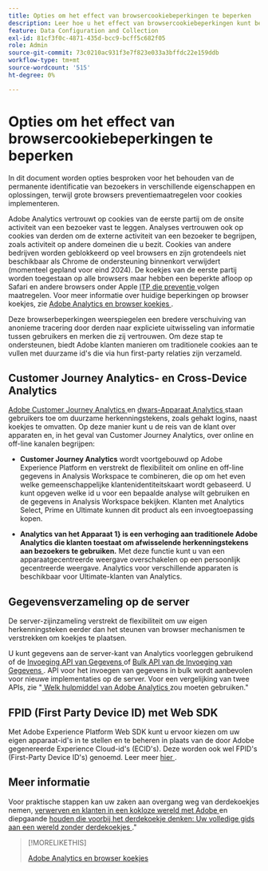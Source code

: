 ```yaml
---
title: Opties om het effect van browsercookiebeperkingen te beperken
description: Leer hoe u het effect van browsercookiebeperkingen kunt beperken om gegevensverzameling voor Adobe Analytics te verbeteren.
feature: Data Configuration and Collection
exl-id: 81cf3f0c-4871-435d-bcc9-bcff5c682f05
role: Admin
source-git-commit: 73c0210ac931f3e7f823e033a3bffdc22e159ddb
workflow-type: tm+mt
source-wordcount: '515'
ht-degree: 0%

---
```


# Opties om het effect van browsercookiebeperkingen te beperken

In dit document worden opties besproken voor het behouden van de permanente identificatie van bezoekers in verschillende eigenschappen en oplossingen, terwijl grote browsers preventiemaatregelen voor cookies implementeren.

Adobe Analytics vertrouwt op cookies van de eerste partij om de onsite activiteit van een bezoeker vast te leggen. Analyses vertrouwen ook op cookies van derden om de externe activiteit van een bezoeker te begrijpen, zoals activiteit op andere domeinen die u bezit. Cookies van andere bedrijven worden geblokkeerd op veel browsers en zijn grotendeels niet beschikbaar als Chrome de ondersteuning binnenkort verwijdert (momenteel gepland voor eind 2024). De koekjes van de eerste partij worden toegestaan op alle browsers maar hebben een beperkte afloop op Safari en andere browsers onder Apple [ ITP die preventie ](https://webkit.org/tracking-prevention) volgen maatregelen. Voor meer informatie over huidige beperkingen op browser koekjes, zie [ Adobe Analytics en browser koekjes ](cookies.md).

Deze browserbeperkingen weerspiegelen een bredere verschuiving van anonieme tracering door derden naar expliciete uitwisseling van informatie tussen gebruikers en merken die zij vertrouwen. Om deze stap te ondersteunen, biedt Adobe klanten manieren om traditionele cookies aan te vullen met duurzame id&#39;s die via hun first-party relaties zijn verzameld.

## Customer Journey Analytics- en Cross-Device Analytics

[ Adobe Customer Journey Analytics ](https://experienceleague.adobe.com/docs/analytics-platform/using/cja-overview/cja-overview.html) en [ dwars-Apparaat Analytics ](/help/components/cda/overview.md) staan gebruikers toe om duurzame herkenningstekens, zoals gehakt logins, naast koekjes te omvatten. Op deze manier kunt u de reis van de klant over apparaten en, in het geval van Customer Journey Analytics, over online en off-line kanalen begrijpen:

* **Customer Journey Analytics** wordt voortgebouwd op Adobe Experience Platform en verstrekt de flexibiliteit om online en off-line gegevens in Analysis Workspace te combineren, die op om het even welke gemeenschappelijke klantenidentiteitskaart wordt gebaseerd. U kunt opgeven welke id u voor een bepaalde analyse wilt gebruiken en de gegevens in Analysis Workspace bekijken. Klanten met Analytics Select, Prime en Ultimate kunnen dit product als een invoegtoepassing kopen.

* **Analytics van het Apparaat 1} is een verhoging aan traditionele Adobe Analytics die klanten toestaat om afwisselende herkenningstekens aan bezoekers te gebruiken.** Met deze functie kunt u van een apparaatgecentreerde weergave overschakelen op een persoonlijk gecentreerde weergave. Analytics voor verschillende apparaten is beschikbaar voor Ultimate-klanten van Analytics.

## Gegevensverzameling op de server

De server-zijinzameling verstrekt de flexibiliteit om uw eigen herkenningsteken eerder dan het steunen van browser mechanismen te verstrekken om koekjes te plaatsen.

U kunt gegevens aan de server-kant van Analytics voorleggen gebruikend of de [ Invoeging API van Gegevens ](https://developer.adobe.com/analytics-apis/docs/1.4/guides/data-insertion/) of [ Bulk API van de Invoeging van Gegevens ](https://developer.adobe.com/analytics-apis/docs/2.0/guides/endpoints/bulk-data-insertion/). API voor het invoegen van gegevens in bulk wordt aanbevolen voor nieuwe implementaties op de server. Voor een vergelijking van twee APIs, zie &quot;[ Welk hulpmiddel van Adobe Analytics ](/help/analyze/get-started/which-analytics-tool.md) zou moeten gebruiken.&quot;

## FPID (First Party Device ID) met Web SDK

Met Adobe Experience Platform Web SDK kunt u ervoor kiezen om uw eigen apparaat-id&#39;s in te stellen en te beheren in plaats van de door Adobe gegenereerde Experience Cloud-id&#39;s (ECID&#39;s). Deze worden ook wel FPID&#39;s (First-Party Device ID&#39;s) genoemd. Leer meer [ hier ](https://experienceleague.adobe.com/docs/experience-platform/edge/identity/first-party-device-ids.html).

## Meer informatie

Voor praktische stappen kan uw zaken aan overgang weg van derdekoekjes nemen, [ verwerven en klanten in een kokloze wereld met Adobe ](https://business.adobe.com/solutions/cookieless.html) en diepgaande [ houden die voorbij het derdekoekje denken: Uw volledige gids aan een wereld zonder derdekoekjes ](https://business.adobe.com/content/dam/www/us/en/pdfs/Adobe_Thinking_Beyond_the_Third_Party_Cookie.pdf).&quot;

>[!MORELIKETHIS]
>
>[ Adobe Analytics en browser koekjes ](cookies.md)
